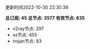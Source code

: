 更新时间2022-10-30 22:30:38

**总订阅: 45**
**总节点: 3577**
**有效节点: 835**
- v2ray节点: 297
- ss节点: 455
- trojan节点: 83
